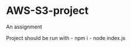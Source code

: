 # AWS-S3-project
An assignment

Project should be run with - npm i 
                           - node index.js
